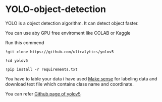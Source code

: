 # YOLO-object-detection
YOLO is a object detection algorithm. It can detect object faster.

You can use aby GPU free enviroment like COLAB or Kaggle

Run this commend 
```
!git clone https://github.com/ultralytics/yolov5

!cd yolov5

!pip install -r requirements.txt

```



You have to lable your data i have used [Make sense](https://www.makesense.ai/) for labeling data and download text file which contains class name and coordinate.

You can refer [Github page of yolov5](https://github.com/ultralytics/yolov5)

